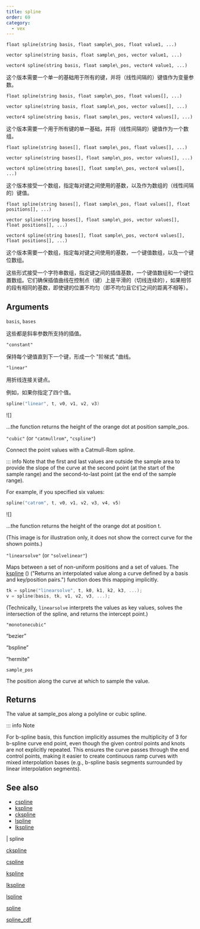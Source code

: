 ```yaml
---
title: spline
order: 69
category:
  - vex
---
```


`float spline(string basis, float sample\_pos, float value1, ...)`

`vector spline(string basis, float sample\_pos, vector value1, ...)`

`vector4 spline(string basis, float sample\_pos, vector4 value1, ...)`

这个版本需要一个单一的基础用于所有的键，并将（线性间隔的）键值作为变量参数。

`float spline(string basis, float sample\_pos, float values[], ...)`

`vector spline(string basis, float sample\_pos, vector values[], ...)`

`vector4 spline(string basis, float sample\_pos, vector4 values[], ...)`

这个版本需要一个用于所有键的单一基础，并将（线性间隔的）键值作为一个数组。

`float spline(string bases[], float sample\_pos, float values[], ...)`

`vector spline(string bases[], float sample\_pos, vector values[], ...)`

`vector4 spline(string bases[], float sample\_pos, vector4 values[], ...)`

这个版本接受一个数组，指定每对键之间使用的基数，以及作为数组的（线性间隔的）键值。

`float spline(string bases[], float sample\_pos, float values[], float positions[], ...)`

`vector spline(string bases[], float sample\_pos, vector values[], float positions[], ...)`

`vector4 spline(string bases[], float sample\_pos, vector4 values[], float positions[], ...)`

这个版本需要一个数组，指定每对键之间使用的基数，一个键值数组，以及一个键位数组。

这些形式接受一个字符串数组，指定键之间的插值基数，一个键值数组和一个键位置数组。它们确保插值曲线在控制点（键）上是平滑的（切线连续的），如果相邻的段有相同的基数，即使键的位置不均匀（即不均匀且它们之间的距离不相等）。

## Arguments

`basis`, `bases`

这些都是斜率参数所支持的插值。

`"constant"`

保持每个键值直到下一个键，形成一个 "阶梯式 "曲线。

`"linear"`

用折线连接关键点。

例如，如果你指定了四个值。

```c
spline("linear", t, v0, v1, v2, v3)

```

![]

…the function returns the height of the orange dot at position sample_pos.

`"cubic"` (or `"catmullrom"`, `"cspline"`)

Connect the point values with a Catmull-Rom spline.

::: info Note that the first and last values are outside the sample area to
provide the slope of the curve at the second point (at the start of the
sample range) and the second-to-last point (at the end of the sample
range).

For example, if you specified six values:

```c
spline("catrom", t, v0, v1, v2, v3, v4, v5)

```

![]

…the function returns the height of the orange dot at position t.

(This image is for illustration only, it does not show the correct
curve for the shown points.)

`"linearsolve"` (or `"solvelinear"`)

Maps between a set of non-uniform positions and a set of values.
The [kspline](kspline.html) () ("Returns an interpolated value along a curve defined by a basis and key/position pairs.") function does this mapping implicitly.

```c
tk = spline("linearsolve", t, k0, k1, k2, k3, ...);
v = spline(basis, tk, v1, v2, v3, ...);

```

(Technically, `linearsolve` interprets the values as key values, solves the
intersection of the spline, and returns the intercept point.)

`"monotonecubic"`

“bezier”

“bspline”

“hermite”

`sample_pos`

The position along the curve at which to sample the value.

## Returns

The value at sample_pos along a polyline or cubic spline.

::: info Note

For b-spline basis, this function implicitly assumes the multiplicity of 3
for b-spline curve end point, even though the given control points and
knots are not explicitly repeated. This ensures the curve passes through the
end control points, making it easier to create continuous ramp curves with
mixed interpolation bases (e.g., b-spline basis segments surrounded by
linear interpolation segments).

## See also

- [cspline](cspline.html)
- [kspline](kspline.html)
- [ckspline](ckspline.html)
- [lspline](lspline.html)
- [lkspline](lkspline.html)

|
spline

[ckspline](ckspline.html)

[cspline](cspline.html)

[kspline](kspline.html)

[lkspline](lkspline.html)

[lspline](lspline.html)

[spline](spline.html)

[spline_cdf](spline_cdf.html)
